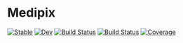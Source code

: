 # Medipix

[![Stable](https://img.shields.io/badge/docs-stable-blue.svg)](https://chenspc.github.io/Medipix.jl/stable)
[![Dev](https://img.shields.io/badge/docs-dev-blue.svg)](https://chenspc.github.io/Medipix.jl/dev)
[![Build Status](https://github.com/chenspc/Medipix.jl/workflows/CI/badge.svg)](https://github.com/chenspc/Medipix.jl/actions)
[![Build Status](https://ci.appveyor.com/api/projects/status/github/chenspc/Medipix.jl?svg=true)](https://ci.appveyor.com/project/chenspc/Medipix-jl)
[![Coverage](https://codecov.io/gh/chenspc/Medipix.jl/branch/master/graph/badge.svg)](https://codecov.io/gh/chenspc/Medipix.jl)
